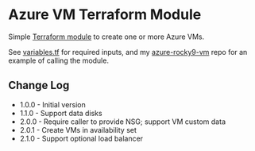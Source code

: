 #  Azure VM Terraform Module

Simple [Terraform module](https://developer.hashicorp.com/terraform/language/modules)
to create one or more Azure VMs.

See [variables.tf](variables.tf) for required inputs, and my
[azure-rocky9-vm](https://github.com/simonbrady/azure-rocky9) repo for
an example of calling the module.

## Change Log

* 1.0.0 - Initial version
* 1.1.0 - Support data disks
* 2.0.0 - Require caller to provide NSG; support VM custom data
* 2.0.1 - Create VMs in availability set
* 2.1.0 - Support optional load balancer
